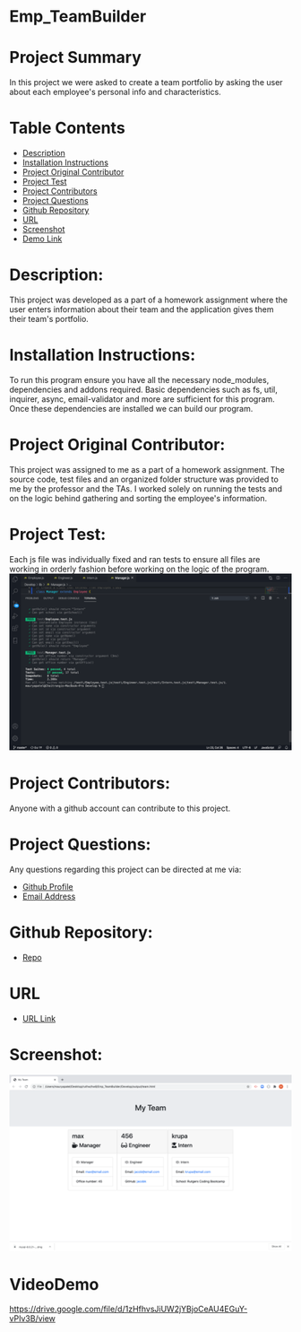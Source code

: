 # Emp_TeamBuilder

# Project Summary
 In this project we were asked to create a team portfolio by asking the user about each employee's personal info and characteristics. 

# Table Contents
   - [Description](#Description)
   - [Installation Instructions](#Instructions)
   - [Project Original Contributor](#Deployer)
   - [Project Test](#Testing)
   - [Project Contributors](#Contributors)
   - [Project Questions](#Questions)
   - [Github Repository](#Repo)
   - [URL](#URL)
   - [Screenshot](#Deployed)
   - [Demo Link](#VideoDemo)


# Description:
  This project was developed as a part of a homework assignment where the user enters information about their team and the application gives them their team's portfolio.


# Installation Instructions:
  To run this program ensure you have all the necessary node_modules, dependencies and addons required. 
  Basic dependencies such as fs, util, inquirer, async, email-validator and more are sufficient for this program. Once these dependencies are installed we can build our program. 

# Project Original Contributor: 
  This project was assigned to me as a part of a homework assignment. The source code, test files and an organized folder structure was provided to me by the professor and the TAs. I worked solely on running the tests and on the logic behind gathering and sorting the employee's information. 

# Project Test:
  Each js file was individually fixed and ran tests to ensure all files are working in orderly fashion before working on the logic of the program.
![alt text](./Develop/images/test.png "Screenshot of the test conducted.")

# Project Contributors:
  Anyone with a github account can contribute to this project.

# Project Questions:
  Any questions regarding this project can be directed at me via:
  - [Github Profile](https://github.com/maurya512)
  - [Email Address](patelmaurya0512@gmail.com)

# Github Repository:
- [Repo](https://github.com/maurya512/Emp_TeamBuilder)

# URL
- [URL Link](https://github.com/maurya512/Emp_TeamBuilder/blob/master/Develop/app.js)

# Screenshot:
![alt text](./Develop/images/team.png "Screenshot of the final prodcut.")

# VideoDemo
https://drive.google.com/file/d/1zHfhvsJiUW2jYBjoCeAU4EGuY-vPIv3B/view